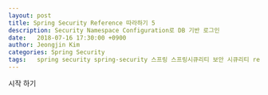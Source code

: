 ```yaml
---
layout: post
title: Spring Security Reference 따라하기 5
description: Security Namespace Configuration로 DB 기반 로그인
date:   2018-07-16 17:30:00 +0900
author: Jeongjin Kim
categories: Spring Security
tags:	spring security spring-security 스프링 스프링시큐리티 보안 시큐리티 reference 레퍼런스 따라하기
---
```

시작
하기
